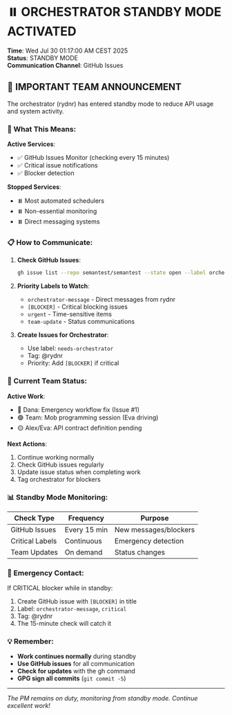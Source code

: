 # ⏸️ ORCHESTRATOR STANDBY MODE ACTIVATED

**Time**: Wed Jul 30 01:17:00 AM CEST 2025  
**Status**: STANDBY MODE  
**Communication Channel**: GitHub Issues  

## 📢 IMPORTANT TEAM ANNOUNCEMENT

The orchestrator (rydnr) has entered standby mode to reduce API usage and system activity.

### 🔄 What This Means:

**Active Services**:
- ✅ GitHub Issues Monitor (checking every 15 minutes)
- ✅ Critical issue notifications
- ✅ Blocker detection

**Stopped Services**:
- ⏸️ Most automated schedulers
- ⏸️ Non-essential monitoring
- ⏸️ Direct messaging systems

### 📋 How to Communicate:

1. **Check GitHub Issues**:
   ```bash
   gh issue list --repo semantest/semantest --state open --label orchestrator-message
   ```

2. **Priority Labels to Watch**:
   - `orchestrator-message` - Direct messages from rydnr
   - `[BLOCKER]` - Critical blocking issues
   - `urgent` - Time-sensitive items
   - `team-update` - Status communications

3. **Create Issues for Orchestrator**:
   - Use label: `needs-orchestrator`
   - Tag: @rydnr
   - Priority: Add `[BLOCKER]` if critical

### 🎯 Current Team Status:

**Active Work**:
- 🔴 Dana: Emergency workflow fix (Issue #1)
- 🟢 Team: Mob programming session (Eva driving)
- 🟡 Alex/Eva: API contract definition pending

**Next Actions**:
1. Continue working normally
2. Check GitHub issues regularly
3. Update issue status when completing work
4. Tag orchestrator for blockers

### 📊 Standby Mode Monitoring:

| Check Type | Frequency | Purpose |
|------------|-----------|---------|
| GitHub Issues | Every 15 min | New messages/blockers |
| Critical Labels | Continuous | Emergency detection |
| Team Updates | On demand | Status changes |

### 🚨 Emergency Contact:

If CRITICAL blocker while in standby:
1. Create GitHub issue with `[BLOCKER]` in title
2. Label: `orchestrator-message`, `critical`
3. Tag: @rydnr
4. The 15-minute check will catch it

### 💡 Remember:

- **Work continues normally** during standby
- **Use GitHub issues** for all communication
- **Check for updates** with the gh command
- **GPG sign all commits** (`git commit -S`)

---

*The PM remains on duty, monitoring from standby mode. Continue excellent work!*
